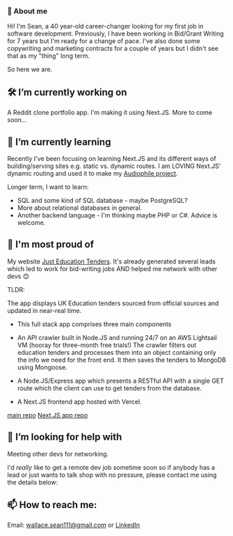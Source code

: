 ### 👋 About me

Hi! I'm Sean, a 40 year-old career-changer looking for my first job in software development. Previously, I have been working in Bid/Grant Writing for 7 years but I'm ready for a change of pace. I've also done some copywriting and marketing contracts for a couple of years but I didn't see that as my "thing" long term.

So here we are.

## 🛠️ I’m currently working on

A Reddit clone portfolio app. I'm making it using Next.JS. More to come soon...

## 🌱 I’m currently learning

Recently I've been focusing on learning Next.JS and its different ways of building/serving sites e.g. static vs. dynamic routes. I am LOVING Next.JS' dynamic routing and used it to make my [Audiophile project](https://github.com/therealseanwallace/audiophilefrontend).

Longer term, I want to learn:

- SQL and some kind of SQL database - maybe PostgreSQL?
- More about relational databases in general. 
- Another backend language - I'm thinking maybe PHP or C#. Advice is welcome.

## 🥲 I'm most proud of

My website [Just Education Tenders](https://justeducationtenders.co.uk). It's already generated several leads which led to work for bid-writing jobs AND helped me network with other devs 😊

TLDR:

The app displays UK Education tenders sourced from official sources and updated in near-real time.

- This full stack app comprises three main components

- An API crawler built in Node.JS and running 24/7 on an AWS Lightsail VM (hooray for three-month free trials!) The crawler filters out education tenders and processes them into an object containing only the info we need for the front end. It then saves the tenders to MongoDB using Mongoose.

- A Node.JS/Express app which presents a RESTful API with a single GET route which the client can use to get tenders from the database.

- A Next.JS frontend app hosted with Vercel.

[main repo](https://github.com/therealseanwallace/freeEducationTenders)
[Next.JS app repo](https://github.com/therealseanwallace/jetNextFrontend)


## 🙏 I’m looking for help with

Meeting other devs for networking. 

I'd *really* like to get a remote dev job sometime soon so if anybody has a lead or just wants to talk shop with no pressure, please contact me using the details below: 

## 📫 How to reach me: 

Email: [wallace.sean111@gmail.com](mailto:wallace.sean111@gmail.com) or
[LinkedIn](https://www.linkedin.com/in/sean-wallace-338a53198/)
